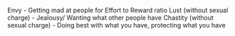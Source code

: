 Envy - Getting mad at people for Effort to Reward ratio
Lust (without sexual charge) - Jealousy/ Wanting what other people have
Chastity (without sexual charge) - Doing best with what you have,  protecting what you have